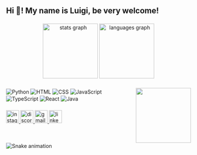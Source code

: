 <h2 align="left">Hi 👋! My name is Luigi, be very welcome!</h2>

###

<div align="center">
  <img src="https://github-readme-stats.vercel.app/api?username=LuigiBerzaghi&hide_title=false&hide_rank=false&show_icons=true&include_all_commits=true&count_private=true&disable_animations=false&theme=dracula&locale=en&hide_border=false" height="150" alt="stats graph"  />
  <img src="https://github-readme-stats.vercel.app/api/top-langs?username=LuigiBerzaghi&locale=en&hide_title=false&layout=compact&card_width=320&langs_count=5&theme=dracula&hide_border=false" height="150" alt="languages graph"  />
</div>

###

<img align="right" height="150" src="https://user-images.githubusercontent.com/74038190/225813708-98b745f2-7d22-48cf-9150-083f1b00d6c9.gif"  />

###

<div align="left">
    <img  align='center' alt='Python' src='https://img.shields.io/badge/Python-14354C?style=for-the-badge&logo=python&logoColor=white'>
    <img  align='center' alt='HTML' src='https://img.shields.io/badge/HTML-239120?style=for-the-badge&logo=html5&logoColor=white'>
    <img  align='center' alt='CSS' src='https://img.shields.io/badge/CSS-239120?&style=for-the-badge&logo=css3&logoColor=white'>
    <img  align='center' alt='JavaScript' src='https://img.shields.io/badge/JavaScript-F7DF1E?style=for-the-badge&logo=javascript&logoColor=black'>
    <img  align='center' alt='TypeScript' src='https://img.shields.io/badge/TypeScript-007ACC?style=for-the-badge&logo=typescript&logoColor=white'>
    <img  align='center' alt='React' src='https://img.shields.io/badge/React-20232A?style=for-the-badge&logo=react&logoColor=61DAFB'>
    <img  align='center' alt='Java' src='https://img.shields.io/badge/Java-ED8B00?style=for-the-badge&logo=openjdk&logoColor=white'>
</div>

###

<div align="left">
  <a href="https://www.instagram.com/luigi.berzaghi" target="_blank">
    <img src="https://img.shields.io/static/v1?message=Instagram&logo=instagram&label=&color=E4405F&logoColor=white&labelColor=&style=for-the-badge" height="35" alt="instagram logo" />
  </a>
  <a href="https://discord.com/users/lui_08" target="_blank">
    <img src="https://img.shields.io/static/v1?message=Discord&logo=discord&label=&color=7289DA&logoColor=white&labelColor=&style=for-the-badge" height="35" alt="discord logo" />
  </a>
  <a href="mailto:lbhsg520741778@gmail.com" target="_blank">
    <img src="https://img.shields.io/static/v1?message=Gmail&logo=gmail&label=&color=D14836&logoColor=white&labelColor=&style=for-the-badge" height="35" alt="gmail logo" />
  </a>
  <a href="https://www.linkedin.com/in/luigi-berzaghi" target="_blank">
    <img src="https://img.shields.io/static/v1?message=LinkedIn&logo=linkedin&label=&color=0077B5&logoColor=white&labelColor=&style=for-the-badge" height="35" alt="linkedin logo" />
  </a>
</div>


###

<br clear="both">

<img src="https://raw.githubusercontent.com/LuigiBerzaghi/LuigiBerzaghi/main/dist/snake.svg" alt="Snake animation" />

###
